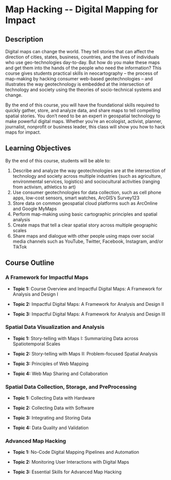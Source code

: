 # Map Hacking -- Digital Mapping for Impact

## Description

Digital maps can change the world. They tell stories that can affect the direction of cities, states, business, countries, and the lives of individuals who use geo-technologies day-to-day. But how do you make these maps and get them into the hands of the people who need the information? This course gives students practical skills in neocartography – the process of map-making by hacking consumer web-based geotechnologies – and illustrates the way geotechnology is embedded at the intersection of technology and society using the theories of socio-technical systems and change.

By the end of this course, you will have the foundational skills required to quickly gather, store, and analyze data, and share maps to tell compelling spatial stories. You don’t need to be an expert in geospatial technology to make powerful digital maps. Whether you’re an ecologist, activist, planner, journalist, nonprofit or business leader, this class will show you how to hack maps for impact.



## Learning Objectives

By the end of this course, students will be able to:
1.	Describe and analyze the way geotechnologies are at the intersection of technology and society across multiple industries (such as agriculture, environmental services, logistics) and sociocultural activities (ranging from activism, athletics to art)
2.	Use consumer geotechnologies for data collection, such as cell phone apps, low-cost sensors, smart watches, ArcGIS’s Survey123
3.	Store data on common geospatial cloud platforms such as ArcOnline and Google MyMaps
4.	Perform map-making using basic cartographic principles and spatial analysis
5.	Create maps that tell a clear spatial story across multiple geographic scales 
6.	Share maps and dialogue with other people using maps over social media channels such as YouTube, Twitter, Facebook, Instagram, and/or TikTok

## Course Outline

### A Framework for Impactful Maps
- **Topic 1:** Course Overview and Impactful Digital Maps: A Framework for Analysis and Design I

- **Topic 2:** Impactful Digital Maps: A Framework for Analysis and Design II

- **Topic 3:** Impactful Digital Maps: A Framework for Analysis and Design III

### Spatial Data Visualization and Analysis
- **Topic 1:** Story-telling with Maps I: Summarizing Data across Spatiotemporal Scales

- **Topic 2:** Story-telling with Maps II: Problem-focused Spatial Analysis

- **Topic 3:** Principles of Web Mapping

- **Topic 4:** Web Map Sharing and Collaboration

### Spatial Data Collection, Storage, and PreProcessing
- **Topic 1:** Collecting Data with Hardware

- **Topic 2:** Collecting Data with Software

- **Topic 3:** Integrating and Storing Data

- **Topic 4:** Data Quality and Validation

### Advanced Map Hacking
- **Topic 1:** No-Code Digital Mapping Pipelines and Automation

- **Topic 2:** Monitoring User Interactions with Digital Maps

- **Topic 3:** Essential Skills for Advanced Map Hacking

